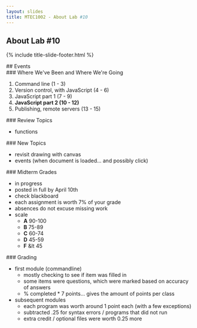 ```yaml
---
layout: slides
title: MTEC1002 - About Lab #10
---
```


<section markdown="block" class="title-slide">

# About Lab #10

{% include title-slide-footer.html %}
</section>

<section markdown="block">
## Events
</section>

<section markdown="block">
### Where We've Been and Where We're Going

1. Command line (1 - 3)
2. Version control, with JavaScript (4 - 6)
3. JavaScript part 1 (7 - 9)
4. __JavaScript part 2 (10 - 12)__
5. Publishing, remote servers (13 - 15)
</section>

<section markdown="block">
### Review Topics

* functions
</section>

<section markdown="block">
### New Topics

* revisit drawing with canvas
* events (when document is loaded... and possibly click)
</section>

<section markdown="block">
### Midterm Grades

* in progress
* posted in full by April 10th
* check blackboard
* each assignment is worth 7% of your grade
* absences do not excuse missing work
* scale
	* __A__ 90-100
	* __B__ 75-89
	* __C__ 60-74
	* __D__ 45-59
	* __F__ &lt 45
</section>

<section markdown="block">
### Grading

* first module (commandline) 
	* mostly checking to see if item was filled in
	* some items were questions, which were marked based on accuracy of answers
	* % completed * 7 points... gives the amount of points per class
* subsequent modules
	* each program was worth around 1 point each (with a few exceptions)
	* subtracted .25 for syntax errors / programs that did not run
	* extra credit / optional files were worth 0.25 more
</section>

